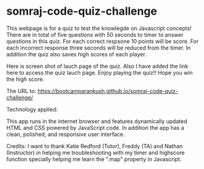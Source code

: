 # somraj-code-quiz-challenge

This webpage is for a quiz to test the knowlegde on Javascript concepts!
There are in total of five questions with 50 seconds to timer to answer questions in this quiz. For each correct respsone 10 points will be score. For each incorrect response three seconds will be reduced from the timer. In addition the quiz also saves high scores of each player. 


Here is screen shot of lauch page of the quiz. Also I have added the link here to access the quiz lauch page. Enjoy playing the quiz!! Hope you win the high score. 



The URL to:
https://bootcamparankush.github.io/somraj-code-quiz-challenge/


Technology applied: 

This app runs in the internet browser and features dynamically updated HTML and CSS powered by JavaScript code. In addition the app has a clean, polished, and responsive user interface. 

Credits:
I want to thank Katie Redford (Tutor), Freddy (TA) and Nathan (Instructor) in helping me troubleshooting with my timer and highscore function specially helping me learn the ".map" property in Javascript.